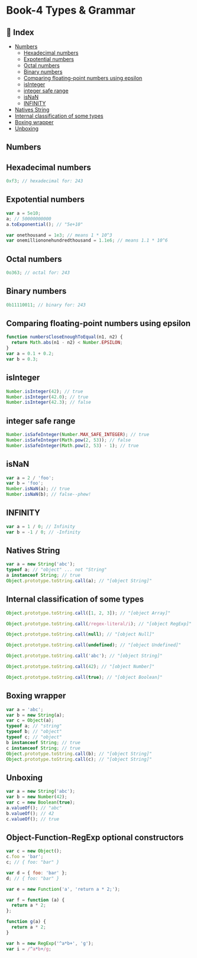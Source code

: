 # Book-4 Types & Grammar

## :pencil: Index

- [Numbers](#Numbers)
  - [Hexadecimal numbers](#Hexadecimal-numbers)
  - [Expotential numbers](#Expotential-numbers)
  - [Octal numbers](#Octal-numbers)
  - [Binary numbers](#Binary-numbers)
  - [Comparing floating-point numbers using epsilon](#Comparing-floating-point-numbers-using-epsilon)
  - [isInteger](#isInteger)
  - [integer safe range](#integer-safe-range)
  - [isNaN](#isNaN)
  - [INFINITY](#INFINITY)
- [Natives String](#Natives-String)
- [Internal classification of some types](#Internal-classification-of-some-types)
- [Boxing wrapper](#Boxing-wrapper)
- [Unboxing](#Unboxing)

## Numbers

## Hexadecimal numbers

```js
0xf3; // hexadecimal for: 243
```

## Expotential numbers

```js
var a = 5e10;
a; // 50000000000
a.toExponential(); // "5e+10"

var onethousand = 1e3; // means 1 * 10^3
var onemilliononehundredthousand = 1.1e6; // means 1.1 * 10^6
```

## Octal numbers

```js
0o363; // octal for: 243
```

## Binary numbers

```js
0b11110011; // binary for: 243
```

## Comparing floating-point numbers using epsilon

```js
function numbersCloseEnoughToEqual(n1, n2) {
  return Math.abs(n1 - n2) < Number.EPSILON;
}
var a = 0.1 + 0.2;
var b = 0.3;
```

## isInteger

```js
Number.isInteger(42); // true
Number.isInteger(42.0); // true
Number.isInteger(42.3); // false
```

## integer safe range

```js
Number.isSafeInteger(Number.MAX_SAFE_INTEGER); // true
Number.isSafeInteger(Math.pow(2, 53)); // false
Number.isSafeInteger(Math.pow(2, 53) - 1); // true
```

## isNaN

```js
var a = 2 / 'foo';
var b = 'foo';
Number.isNaN(a); // true
Number.isNaN(b); // false--phew!
```

## INFINITY

```js
var a = 1 / 0; // Infinity
var b = -1 / 0; // -Infinity
```

## Natives String

```js
var a = new String('abc');
typeof a; // "object" ... not "String"
a instanceof String; // true
Object.prototype.toString.call(a); // "[object String]"
```

## Internal classification of some types

```js
Object.prototype.toString.call([1, 2, 3]); // "[object Array]"

Object.prototype.toString.call(/regex-literal/i); // "[object RegExp]"

Object.prototype.toString.call(null); // "[object Null]"

Object.prototype.toString.call(undefined); // "[object Undefined]"

Object.prototype.toString.call('abc'); // "[object String]"

Object.prototype.toString.call(42); // "[object Number]"

Object.prototype.toString.call(true); // "[object Boolean]"
```

## Boxing wrapper

```js
var a = 'abc';
var b = new String(a);
var c = Object(a);
typeof a; // "string"
typeof b; // "object"
typeof c; // "object"
b instanceof String; // true
c instanceof String; // true
Object.prototype.toString.call(b); // "[object String]"
Object.prototype.toString.call(c); // "[object String]"
```

## Unboxing

```js
var a = new String('abc');
var b = new Number(42);
var c = new Boolean(true);
a.valueOf(); // "abc"
b.valueOf(); // 42
c.valueOf(); // true
```

## Object-Function-RegExp optional constructors

```js
var c = new Object();
c.foo = 'bar';
c; // { foo: "bar" }

var d = { foo: 'bar' };
d; // { foo: "bar" }

var e = new Function('a', 'return a * 2;');

var f = function (a) {
  return a * 2;
};

function g(a) {
  return a * 2;
}

var h = new RegExp('^a*b+', 'g');
var i = /^a*b+/g;
```

